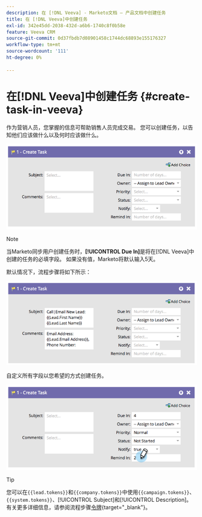 ```yaml
---
description: 在 [!DNL Veeva] - Marketo文档 — 产品文档中创建任务
title: 在 [!DNL Veeva]中创建任务
exl-id: 342e45dd-2038-432d-a6b6-1740c8f0b58e
feature: Veeva CRM
source-git-commit: 0d37fbdb7d08901458c1744dc68893e155176327
workflow-type: tm+mt
source-wordcount: '111'
ht-degree: 0%

---
```


# 在[!DNL Veeva]中创建任务 {#create-task-in-veeva}

作为营销人员，您掌握的信息可帮助销售人员完成交易。 您可以创建任务，以告知他们应该做什么以及何时应该做什么。

![](assets/create-task-in-veeva-1.png)

>[!NOTE]
>
>当Marketo同步用户创建任务时，**[!UICONTROL Due In]**&#x200B;是将在[!DNL Veeva]中创建的任务的必填字段。 如果没有值，Marketo将默认输入5天。

默认情况下，流程步骤将如下所示：

![](assets/create-task-in-veeva-2.png)

自定义所有字段以您希望的方式创建任务。

![](assets/create-task-in-veeva-3.png)

>[!TIP]
>
>您可以在`{{lead.tokens}}`和`{{company.tokens}}`中使用`{{campaign.tokens}}`、`{{system.tokens}}`、[!UICONTROL Subject]和[!UICONTROL Description]。 有关更多详细信息，请参阅流程步骤[令牌](/help/marketo/product-docs/core-marketo-concepts/smart-campaigns/flow-actions/use-tokens-in-flow-steps.md){target="_blank"}。
